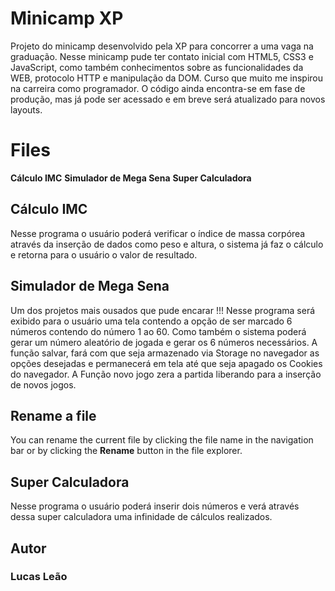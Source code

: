 # Minicamp XP

Projeto do minicamp desenvolvido pela XP para concorrer a uma vaga na graduação. Nesse minicamp pude ter contato inicial com HTML5, CSS3 e JavaScript, como também conhecimentos sobre as funcionalidades da WEB, protocolo HTTP e manipulação da DOM. Curso que muito me inspirou na carreira como programador. O código ainda encontra-se em fase de produção, mas já pode ser acessado e em breve será atualizado para novos layouts.


# Files

 **Cálculo IMC**
  **Simulador de Mega Sena**
   **Super Calculadora**

## Cálculo IMC

Nesse programa o usuário poderá verificar o índice de massa corpórea através da inserção de dados como peso e altura, o sistema já faz o cálculo e retorna para o usuário o valor de resultado.

## Simulador de Mega Sena

Um dos projetos mais ousados que pude encarar !!! Nesse programa será exibido para o usuário uma tela contendo a opção de ser marcado 6 números contendo do número 1 ao 60. Como também o sistema poderá gerar um número aleatório de jogada e gerar os 6 números necessários. A função salvar, fará com que seja armazenado via Storage no navegador as opções desejadas e permanecerá em tela até que seja apagado os Cookies do navegador. A Função novo jogo zera a partida liberando para a inserção de novos jogos.

## Rename a file

You can rename the current file by clicking the file name in the navigation bar or by clicking the **Rename** button in the file explorer.

## Super Calculadora

Nesse programa o usuário poderá inserir dois números e verá através dessa super calculadora uma infinidade de cálculos realizados.

## Autor

### Lucas Leão
